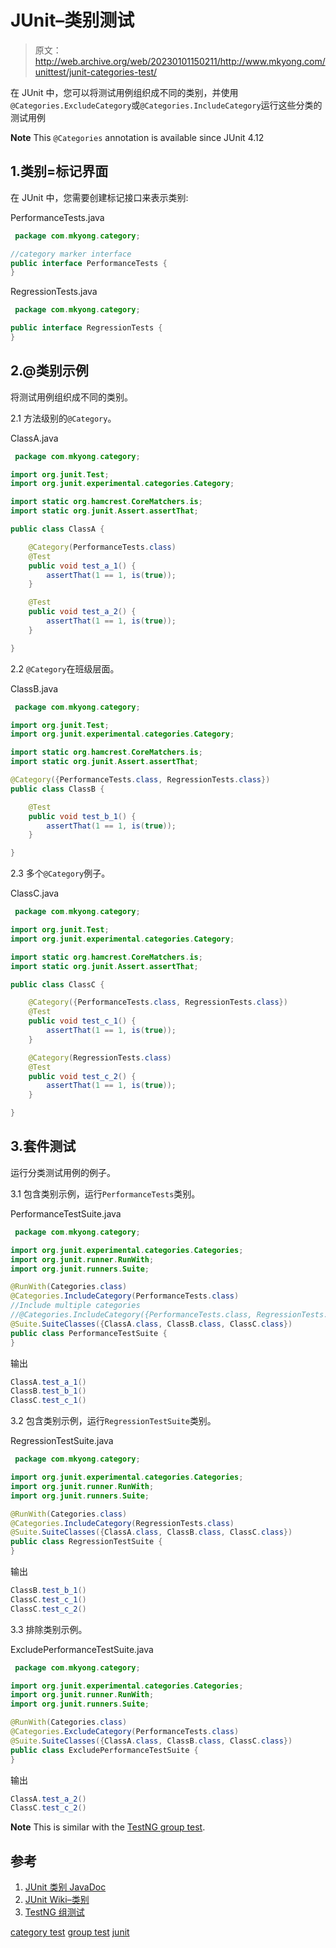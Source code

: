 # JUnit–类别测试

> 原文：<http://web.archive.org/web/20230101150211/http://www.mkyong.com/unittest/junit-categories-test/>

在 JUnit 中，您可以将测试用例组织成不同的类别，并使用`@Categories.ExcludeCategory`或`@Categories.IncludeCategory`运行这些分类的测试用例

**Note**
This `@Categories` annotation is available since JUnit 4.12

## 1.类别=标记界面

在 JUnit 中，您需要创建标记接口来表示类别:

PerformanceTests.java

```java
 package com.mkyong.category;

//category marker interface
public interface PerformanceTests {
} 
```

RegressionTests.java

```java
 package com.mkyong.category;

public interface RegressionTests {
} 
```

 ## 2.@类别示例

将测试用例组织成不同的类别。

2.1 方法级别的`@Category`。

ClassA.java

```java
 package com.mkyong.category;

import org.junit.Test;
import org.junit.experimental.categories.Category;

import static org.hamcrest.CoreMatchers.is;
import static org.junit.Assert.assertThat;

public class ClassA {

    @Category(PerformanceTests.class)
    @Test
    public void test_a_1() {
        assertThat(1 == 1, is(true));
    }

    @Test
    public void test_a_2() {
        assertThat(1 == 1, is(true));
    }

} 
```

2.2 `@Category`在班级层面。

ClassB.java

```java
 package com.mkyong.category;

import org.junit.Test;
import org.junit.experimental.categories.Category;

import static org.hamcrest.CoreMatchers.is;
import static org.junit.Assert.assertThat;

@Category({PerformanceTests.class, RegressionTests.class})
public class ClassB {

    @Test
    public void test_b_1() {
        assertThat(1 == 1, is(true));
    }

} 
```

2.3 多个`@Category`例子。

ClassC.java

```java
 package com.mkyong.category;

import org.junit.Test;
import org.junit.experimental.categories.Category;

import static org.hamcrest.CoreMatchers.is;
import static org.junit.Assert.assertThat;

public class ClassC {

    @Category({PerformanceTests.class, RegressionTests.class})
    @Test
    public void test_c_1() {
        assertThat(1 == 1, is(true));
    }

    @Category(RegressionTests.class)
    @Test
    public void test_c_2() {
        assertThat(1 == 1, is(true));
    }

} 
```

 ## 3.套件测试

运行分类测试用例的例子。

3.1 包含类别示例，运行`PerformanceTests`类别。

PerformanceTestSuite.java

```java
 package com.mkyong.category;

import org.junit.experimental.categories.Categories;
import org.junit.runner.RunWith;
import org.junit.runners.Suite;

@RunWith(Categories.class)
@Categories.IncludeCategory(PerformanceTests.class)
//Include multiple categories
//@Categories.IncludeCategory({PerformanceTests.class, RegressionTests.class})
@Suite.SuiteClasses({ClassA.class, ClassB.class, ClassC.class})
public class PerformanceTestSuite {
} 
```

输出

```java
ClassA.test_a_1()
ClassB.test_b_1()
ClassC.test_c_1()

```

3.2 包含类别示例，运行`RegressionTestSuite`类别。

RegressionTestSuite.java

```java
 package com.mkyong.category;

import org.junit.experimental.categories.Categories;
import org.junit.runner.RunWith;
import org.junit.runners.Suite;

@RunWith(Categories.class)
@Categories.IncludeCategory(RegressionTests.class)
@Suite.SuiteClasses({ClassA.class, ClassB.class, ClassC.class})
public class RegressionTestSuite {
} 
```

输出

```java
ClassB.test_b_1()
ClassC.test_c_1()
ClassC.test_c_2()

```

3.3 排除类别示例。

ExcludePerformanceTestSuite.java

```java
 package com.mkyong.category;

import org.junit.experimental.categories.Categories;
import org.junit.runner.RunWith;
import org.junit.runners.Suite;

@RunWith(Categories.class)
@Categories.ExcludeCategory(PerformanceTests.class)
@Suite.SuiteClasses({ClassA.class, ClassB.class, ClassC.class})
public class ExcludePerformanceTestSuite {
} 
```

输出

```java
ClassA.test_a_2()
ClassC.test_c_2()

```

**Note**
This is similar with the [TestNG group test](http://web.archive.org/web/20190223082759/http://www.mkyong.com/unittest/testng-groups-example/).

## 参考

1.  [JUnit 类别 JavaDoc](http://web.archive.org/web/20190223082759/http://junit.org/junit4/javadoc/4.12/org/junit/experimental/categories/Categories.html)
2.  [JUnit Wiki–类别](http://web.archive.org/web/20190223082759/https://github.com/junit-team/junit4/wiki/Categories)
3.  [TestNG 组测试](http://web.archive.org/web/20190223082759/http://www.mkyong.com/unittest/testng-groups-example/)

[category test](http://web.archive.org/web/20190223082759/http://www.mkyong.com/tag/category-test/) [group test](http://web.archive.org/web/20190223082759/http://www.mkyong.com/tag/group-test/) [junit](http://web.archive.org/web/20190223082759/http://www.mkyong.com/tag/junit/)







